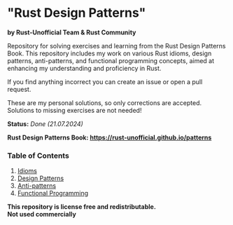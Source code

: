 # "Rust Design Patterns"
**by Rust-Unofficial Team & Rust Community**<br>

Repository for solving exercises and learning from the Rust Design Patterns Book.
This repository includes my work on various Rust idioms, design patterns, anti-patterns,
and functional programming concepts, aimed at enhancing my understanding and proficiency in Rust.<br>

If you find anything incorrect you can create an issue or open a pull request.<br>

These are my personal solutions, so only corrections are accepted. Solutions to missing exercises are not needed! <br>

**Status:** *Done (21.07.2024)*

**Rust Design Patterns Book: https://rust-unofficial.github.io/patterns**

### Table of Contents
1. [Idioms](./01-Idioms)
2. [Design Patterns](./02-Desing-Patterns)
3. [Anti-patterns](./03-Anti-Patterns)
4. [Functional Programming](./04-Functional-Programming)

**This repository is license free and redistributable.** <br>
**Not used commercially**